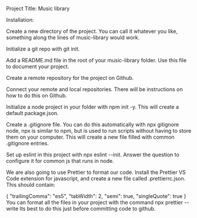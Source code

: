 Project Title: Music library 

Installation:

Create a new directory of the project. You can call it whatever you like, something along the lines of music-library would work.

Initialize a git repo with git init.

Add a README.md file in the root of your music-library folder. Use this file to document your project. 

Create a remote repository for the project on Github.

Connect your remote and local repositories. There will be instructions on how to do this on Github.

Initialize a node project in your folder with npm init -y. This will create a default package.json.

Create a .gitignore file. You can do this automatically with npx gitignore node, npx is similar to npm, but is used to run scripts without having to store them on your computer. This will create a new file filled with common .gitignore entries.

Set up eslint in this project with npx eslint --init. Answer the question to configure it for common js that runs in node. 

We are also going to use Prettier to format our code. Install the Prettier VS Code extension for javascript, and create a new file called .prettierrc.json. This should contain:

 {
   "trailingComma": "es5",
   "tabWidth": 2,
   "semi": true,
   "singleQuote": true
 }
You can format all the files in your project with the command npx prettier --write
Its best to do this just before committing code to github.